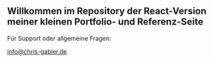 ## Willkommen im Repository der React-Version meiner kleinen Portfolio- und Referenz-Seite

Für Support oder allgemeine Fragen: 

info@chris-gabler.de

